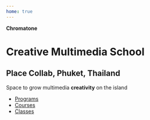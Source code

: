 ```yaml
---
home: true
---
```


<script setup>
import ClassSchedule from './classes/ClassSchedule.vue'
</script>

**Chromatone**

# Creative Multimedia School

## Place Collab, Phuket, Thailand

Space to grow multimedia **creativity** on the island

- [Programs](./programs/index)
- [Courses](./courses/index)
- [Classes](./classes/index)
